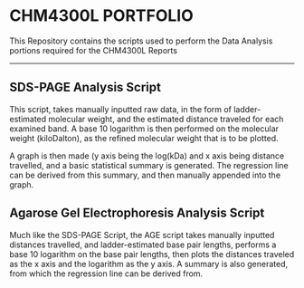 # CHM4300L PORTFOLIO 
This Repository contains the scripts used to perform the Data Analysis portions required for the CHM4300L Reports

--------------------------------------------------------------------------------
## SDS-PAGE Analysis Script

This script, takes manually inputted raw data, in the form of ladder-estimated molecular weight, and the estimated distance traveled for each examined band. 
A base 10 logarithm is then performed on the molecular weight (kiloDalton), as the refined molecular weight that is to be plotted.

A graph is then made (y axis being the log(kDa) and x axis being distance travelled, and a basic statistical summary is generated. The regression line can be derived from this summary, and then manually appended into the graph.

## Agarose Gel Electrophoresis Analysis Script

Much like the SDS-PAGE Script, the AGE script takes manually inputted distances travelled, and ladder-estimated base pair lengths, performs a base 10 logarithm on the base pair lengths, then plots the distances traveled as the x axis and the logarithm as the y axis. A summary is also generated, from which the regression line can be derived from. 
